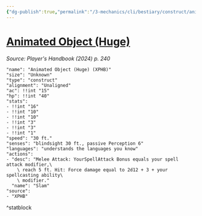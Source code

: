 ```yaml
---
{"dg-publish":true,"permalink":"/3-mechanics/cli/bestiary/construct/animated-object-huge-xphb/","tags":["ttrpg-cli/compendium/src/5e/xphb","ttrpg-cli/monster/cr/","ttrpg-cli/monster/size/unknown","ttrpg-cli/monster/type/construct"],"created":"2025-02-22T12:02:28.106-05:00","updated":"2025-02-26T17:46:11.728-05:00"}
---
```


# [Animated Object (Huge)](3-Mechanics/CLI/bestiary/construct/animated-object-huge-xphb.md)
*Source: Player's Handbook (2024) p. 240*  

```statblock
"name": "Animated Object (Huge) (XPHB)"
"size": "Unknown"
"type": "construct"
"alignment": "Unaligned"
"ac": !!int "15"
"hp": !!int "40"
"stats":
- !!int "16"
- !!int "10"
- !!int "10"
- !!int "3"
- !!int "3"
- !!int "1"
"speed": "30 ft."
"senses": "blindsight 30 ft., passive Perception 6"
"languages": "understands the languages you know"
"actions":
- "desc": "Melee Attack: YourSpellAttack Bonus equals your spell attack modifier,\
    \ reach 5 ft. Hit: Force damage equal to 2d12 + 3 + your spellcasting ability\
    \ modifier."
  "name": "Slam"
"source":
- "XPHB"
```
^statblock